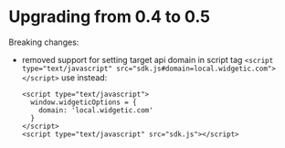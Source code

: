 # Upgrading from 0.4 to 0.5

Breaking changes:

- removed support for setting target api domain in script tag
    `<script type="text/javascript" src="sdk.js#domain=local.widgetic.com"></script>`
    use instead:
    ```
    <script type="text/javascript">
      window.widgeticOptions = {
        domain: 'local.widgetic.com'
      }
    </script>
    <script type="text/javascript" src="sdk.js"></script>
    ```